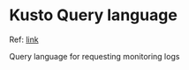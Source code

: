# Kusto Query language

Ref: [link](https://learn.microsoft.com/en-us/azure/data-explorer/kusto/query/)

Query language for requesting monitoring logs